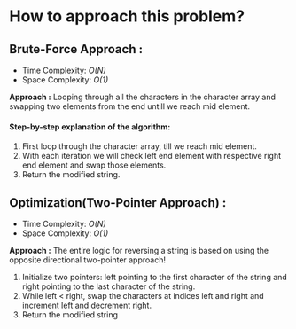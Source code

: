 # How to approach this problem?

## Brute-Force Approach :
- Time Complexity: *O(N)*
- Space Complexity: *O(1)*

**Approach :** Looping through all the characters in the character array and swapping two elements from the end untill we reach mid element.

#### Step-by-step explanation of the algorithm:
1. First loop through the character array, till we reach mid element.
2. With each iteration we will check left end element with respective right end element and swap those elements.
3. Return the modified string.

## Optimization(Two-Pointer Approach) :
- Time Complexity: *O(N)*
- Space Complexity: *O(1)*

**Approach :** The entire logic for reversing a string is based on 
using the opposite directional two-pointer approach!

1. Initialize two pointers: left pointing to the first character of the string and right pointing to the last character of the string.
2. While left < right, swap the characters at indices left and right and increment left and decrement right.
3. Return the modified string